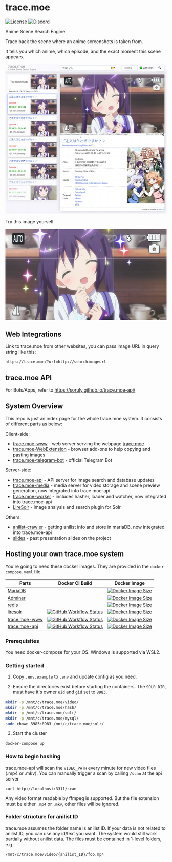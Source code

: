 # trace.moe

[![License](https://img.shields.io/github/license/soruly/trace.moe.svg?style=flat-square)](https://github.com/soruly/trace.moe/blob/master/LICENSE)
[![Discord](https://img.shields.io/discord/437578425767559188.svg?style=flat-square)](https://discord.gg/K9jn6Kj)

Anime Scene Search Engine

Trace back the scene where an anime screenshots is taken from.

It tells you which anime, which episode, and the exact moment this scene appears.

![](demo-result.jpg)

Try this image yourself.

![](demo.jpg)

## Web Integrations

Link to trace.moe from other websites, you can pass image URL in query string like this:

```
https://trace.moe/?url=http://searchimageurl
```

## trace.moe API

For Bots/Apps, refer to https://soruly.github.io/trace.moe-api/

## System Overview

This repo is just an index page for the whole trace.moe system. It consists of different parts as below:

Client-side:

- [trace.moe-www](https://github.com/soruly/trace.moe-www) - web server serving the webpage [trace.moe](https://trace.moe)
- [trace.moe-WebExtension](https://github.com/soruly/trace.moe-WebExtension) - browser add-ons to help copying and pasting images
- [trace.moe-telegram-bot](https://github.com/soruly/trace.moe-telegram-bot) - official Telegram Bot

Server-side:

- [trace.moe-api](https://github.com/soruly/trace.moe-api) - API server for image search and database updates
- [trace.moe-media](https://github.com/soruly/trace.moe-media) - media server for video storage and scene preview generation, now integrated into trace.moe-api
- [trace.moe-worker](https://github.com/soruly/trace.moe-worker) - includes hasher, loader and watcher, now integrated into trace.moe-api
- [LireSolr](https://github.com/soruly/liresolr) - image analysis and search plugin for Solr

Others:

- [anilist-crawler](https://github.com/soruly/anilist-crawler) - getting anilist info and store in mariaDB, now integrated into trace.moe-api
- [slides](https://github.com/soruly/slides) - past presentation slides on the project

## Hosting your own trace.moe system

You're going to need these docker images. They are provided in the `docker-compose.yaml` file.

| Parts                                                    | Docker CI Build                                                                                                                                                                             | Docker Image                                                                                                                                                                         |
| -------------------------------------------------------- | ------------------------------------------------------------------------------------------------------------------------------------------------------------------------------------------- | ------------------------------------------------------------------------------------------------------------------------------------------------------------------------------------ |
| [MariaDB](https://mariadb.org/)                          |                                                                                                                                                                                             | [![Docker Image Size](https://img.shields.io/docker/image-size/_/mariadb/latest?style=flat-square)](https://hub.docker.com/_/mariadb)                                                |
| [Adminer](https://www.adminer.org/)                      |                                                                                                                                                                                             | [![Docker Image Size](https://img.shields.io/docker/image-size/_/adminer/latest?style=flat-square)](https://hub.docker.com/_/adminer)                                                |
| [redis](https://redis.io/)                               |                                                                                                                                                                                             | [![Docker Image Size](https://img.shields.io/docker/image-size/_/redis/latest?style=flat-square)](https://hub.docker.com/_/redis)                                                    |
| [liresolr](https://github.com/soruly/liresolr)           | [![GitHub Workflow Status](https://img.shields.io/github/actions/workflow/status/soruly/liresolr/docker-image.yml?style=flat-square)](https://github.com/soruly/liresolr/actions)           | [![Docker Image Size](https://img.shields.io/docker/image-size/soruly/liresolr/latest?style=flat-square)](https://github.com/soruly/liresolr/pkgs/container/liresolr)                |
| [trace.moe-www](https://github.com/soruly/trace.moe-www) | [![GitHub Workflow Status](https://img.shields.io/github/actions/workflow/status/soruly/trace.moe-www/docker-image.yml?style=flat-square)](https://github.com/soruly/trace.moe-www/actions) | [![Docker Image Size](https://img.shields.io/docker/image-size/soruly/trace.moe-www/latest?style=flat-square)](https://github.com/soruly/trace.moe-www/pkgs/container/trace.moe-www) |
| [trace.moe-api](https://github.com/soruly/trace.moe-api) | [![GitHub Workflow Status](https://img.shields.io/github/actions/workflow/status/soruly/trace.moe-api/docker-image.yml?style=flat-square)](https://github.com/soruly/trace.moe-api/actions) | [![Docker Image Size](https://img.shields.io/docker/image-size/soruly/trace.moe-api/latest?style=flat-square)](https://github.com/soruly/trace.moe-api/pkgs/container/trace.moe-api) |

### Prerequisites

You need docker-compose for your OS. Windows is supported via WSL2.

### Getting started

1. Copy `.env.example` to `.env` and update config as you need.

2. Ensure the directories exist before starting the containers. The `SOLR_DIR`, must have it's owner `uid` and `gid` set to `8983`.

```bash
mkdir -p /mnt/c/trace.moe/video/
mkdir -p /mnt/c/trace.moe/hash/
mkdir -p /mnt/c/trace.moe/solr/
mkdir -p /mnt/c/trace.moe/mysql/
sudo chown 8983:8983 /mnt/c/trace.moe/solr/
```

3. Start the cluster

```bash
docker-compose up
```

### How to begin hashing

trace.moe-api will scan the `VIDEO_PATH` every minute for new video files (.mp4 or .mkv). You can manually trigger a scan by calling `/scan` at the api server

```
curl http://localhost:3311/scan
```

Any video format readable by ffmpeg is supported. But the file extension must be either `.mp4` or `.mkv`, other files will be ignored.

### Folder structure for anilist ID

trace.moe assumes the folder name is anilist ID. If your data is not related to anilist ID, you can use any id/text you want. The system would still work partially without anilist data.
The files must be contained in 1-level folders, e.g.

```
/mnt/c/trace.moe/video/{anilist_ID}/foo.mp4
```
